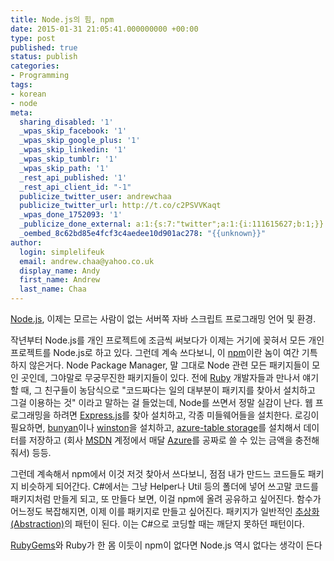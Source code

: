 ```yaml
---
title: Node.js의 힘, npm
date: 2015-01-31 21:05:41.000000000 +00:00
type: post
published: true
status: publish
categories:
- Programming
tags:
- korean
- node
meta:
  sharing_disabled: '1'
  _wpas_skip_facebook: '1'
  _wpas_skip_google_plus: '1'
  _wpas_skip_linkedin: '1'
  _wpas_skip_tumblr: '1'
  _wpas_skip_path: '1'
  _rest_api_published: '1'
  _rest_api_client_id: "-1"
  publicize_twitter_user: andrewchaa
  publicize_twitter_url: http://t.co/c2PSVVKaqt
  _wpas_done_1752093: '1'
  _publicize_done_external: a:1:{s:7:"twitter";a:1:{i:111615627;b:1;}}
  _oembed_8c62bd85e4fcf3c4aedee10d901ac278: "{{unknown}}"
author:
  login: simplelifeuk
  email: andrew.chaa@yahoo.co.uk
  display_name: Andy
  first_name: Andrew
  last_name: Chaa
---
```

<p><a href="http://nodejs.org/">Node.js</a>, 이제는 모르는 사람이 없는 서버쪽 자바 스크립트 프로그래밍 언어 및 환경.</p>
<p>작년부터 Node.js를 개인 프로젝트에 조금씩 써보다가 이제는 거기에 꽂혀서 모든 개인 프로젝트를 Node.js로 하고 있다. 그런데 계속 쓰다보니, 이 <a href="https://www.npmjs.com/">npm</a>이란 놈이 여간 기특하지 않은거다. Node Package Manager, 말 그대로 Node 관련 모든 패키지들이 모인 곳인데, 그야말로 무궁무진한 패키지들이 있다. 전에 <a href="https://www.ruby-lang.org/en/">Ruby</a> 개발자들과 만나서 얘기할 때, 그 친구들이 농담식으로 "코드짜다는 일의 대부분이 패키지를 찾아서 설치하고 그걸 이용하는 것" 이라고 말하는 걸 들었는데, Node를 쓰면서 정말 실감이 난다. 웹 프로그래밍을 하려면 <a href="http://expressjs.com/">Express.js</a>를 찾아 설치하고, 각종 미들웨어들을 설치한다. 로깅이 필요하면, <a href="https://github.com/trentm/node-bunyan">bunyan</a>이나 <a href="https://github.com/flatiron/winston">winston</a>을 설치하고, <a href="http://azure.microsoft.com/en-gb/documentation/articles/storage-dotnet-how-to-use-tables/">azure-table storage</a>를 설치해서 데이터를 저장하고 (회사 <a href="https://msdn.microsoft.com/en-us/default.aspx">MSDN</a> 계정에서 매달 <a href="http://azure.microsoft.com/en-gb/">Azure</a>를 공짜로 쓸 수 있는 금액을 충전해줘서) 등등.</p>
<p>그런데 계속해서 npm에서 이것 저것 찾아서 쓰다보니, 점점 내가 만드느 코드들도 패키지 비슷하게 되어간다. C#에서는 그냥 Helper나 Util 등의 폴더에 넣어 쓰고말 코드를 패키지처럼 만들게 되고, 또 만들다 보면, 이걸 npm에 올려 공유하고 싶어진다. 함수가 어느정도 복잡해지면, 이제 이를 패키지로 만들고 싶어진다. 패키지가 일반적인 <a href="http://en.wikipedia.org/wiki/Abstraction_%28computer_science%29">추상화 (Abstraction)</a>의 패턴이 된다. 이는 C#으로 코딩할 때는 깨닫지 못하던 패턴이다.</p>
<p><a href="https://rubygems.org/">RubyGems</a>와 Ruby가 한 몸 이듯이 npm이 없다면 Node.js 역시 없다는 생각이 든다</p>
